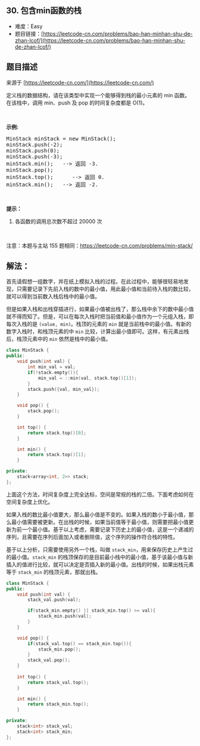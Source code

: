 ## 30. 包含min函数的栈

- 难度：Easy
- 题目链接：[https://leetcode-cn.com/problems/bao-han-minhan-shu-de-zhan-lcof/](https://leetcode-cn.com/problems/bao-han-minhan-shu-de-zhan-lcof/)


## 题目描述

来源于 [https://leetcode-cn.com/](https://leetcode-cn.com/)

<p>定义栈的数据结构，请在该类型中实现一个能够得到栈的最小元素的 min 函数。在该栈中，调用 min、push 及 pop 的时间复杂度都是 O(1)。</p>

<p>&nbsp;</p>

<p><strong>示例:</strong></p>

<pre>MinStack minStack = new MinStack();
minStack.push(-2);
minStack.push(0);
minStack.push(-3);
minStack.min();   --&gt; 返回 -3.
minStack.pop();
minStack.top();      --&gt; 返回 0.
minStack.min();   --&gt; 返回 -2.
</pre>

<p>&nbsp;</p>

<p><strong>提示：</strong></p>

<ol>
	<li>各函数的调用总次数不超过 20000 次</li>
</ol>

<p>&nbsp;</p>

<p>注意：本题与主站 155 题相同：<a href="https://leetcode-cn.com/problems/min-stack/">https://leetcode-cn.com/problems/min-stack/</a></p>


## 解法：

首先请假想一组数字，并在纸上模拟入栈的过程。在此过程中，能够很轻易地发现，只需要记录下先前入栈的数中的最小值，用此最小值和当前待入栈的数比较，就可以得到当前数入栈后栈中的最小值。

但是如果入栈和出栈穿插进行，如果最小值被出栈了，那么栈中余下的数中最小值就不得而知了。但是，可以在每次入栈时把当前值和最小值作为一个元组入栈，即每次入栈的是 `(value, min)`。栈顶的元素的 `min` 就是当前栈中的最小值。有新的数字入栈时，和栈顶元素的中 `min` 比较，计算出最小值即可。这样，有元素出栈后，栈顶元素中的 `min` 依然是栈中的最小值。

```c++
class MinStack {
public:
    void push(int val) {
        int min_val = val;
        if(!stack.empty()){
            min_val = ::min(val, stack.top()[1]);
        }
        stack.push({val, min_val});
    }

    void pop() {
        stack.pop();
    }

    int top() {
        return stack.top()[0];
    }

    int min() {
        return stack.top()[1];
    }

private:
    stack<array<int, 2>> stack;
};
```

上面这个方法，时间复杂度上完全达标，空间是常规的栈的二倍。下面考虑如何在空间复杂度上优化。

如果入栈的数比最小值要大，那么最小值是不变的。如果入栈的数小于最小值，那么最小值需要被更新。在出栈的时候，如果当前值等于最小值，则需要把最小值更新为前一个最小值。基于以上考虑，需要记录下历史上的最小值，这是一个递减的序列，且需要在序列后面加入或者删除值，这个序列的操作符合栈的特性。

基于以上分析，只需要使用另外一个栈，叫做 `stack_min`，用来保存历史上产生过的最小值。`stack_min` 的栈顶保存的是目前最小栈中的最小值，基于该最小值与新插入的值进行比较，就可以决定是否插入新的最小值。出栈的时候，如果出栈元素等于 `stack_min` 的栈顶元素，那就出栈。

```c++
class MinStack {
public:
    void push(int val) {
        stack_val.push(val);

        if(stack_min.empty() || stack_min.top() >= val){
            stack_min.push(val);
        }
    }

    void pop() {
        if(stack_val.top() == stack_min.top()){
            stack_min.pop();
        }
        stack_val.pop();
    }
    
    int top() {
        return stack_val.top();
    }

    int min() {
        return stack_min.top();
    }

private:
    stack<int> stack_val;
    stack<int> stack_min;
};
```